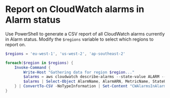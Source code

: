 # Report on CloudWatch alarms in Alarm status

Use PowerShell to generate a CSV report of all CloudWatch alarms currently in Alarm status.  Modify the `$regions` variable to select which regions to report on.

```powershell
$regions = 'eu-west-1', 'us-west-2', 'ap-southeast-2'

foreach($region in $regions) {
    Invoke-Command {
        Write-Host "Gathering data for region $region..."
        $alarms = aws cloudwatch describe-alarms --state-value ALARM --region $region --output json --no-paginate | ConvertFrom-Json | Select-Object -ExpandProperty MetricAlarms
        $alarms | Select-Object AlarmName, AlarmARN, MetricName, StateUpdatedTimestamp, StateValue, StateReason
    } | ConvertTo-CSV -NoTypeInformation | Set-Content "CWAlarmsInAlarmStatus_$region.csv"  
}
```
